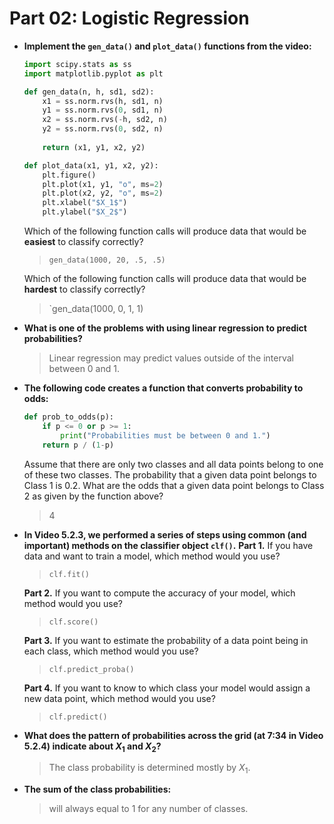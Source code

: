 # Part 02: Logistic Regression

- **Implement the `gen_data()` and `plot_data()` functions from the video:**
	```python
	import scipy.stats as ss
	import matplotlib.pyplot as plt
	
	def gen_data(n, h, sd1, sd2):
		x1 = ss.norm.rvs(h, sd1, n)
		y1 = ss.norm.rvs(0, sd1, n)
		x2 = ss.norm.rvs(-h, sd2, n)
		y2 = ss.norm.rvs(0, sd2, n)
		
		return (x1, y1, x2, y2)
	
	def plot_data(x1, y1, x2, y2):
		plt.figure()
		plt.plot(x1, y1, "o", ms=2)
		plt.plot(x2, y2, "o", ms=2)
		plt.xlabel("$X_1$")
		plt.ylabel("$X_2$")
	```
	Which of the following function calls will produce data that would be **easiest** to classify correctly?
	> `gen_data(1000, 20, .5, .5)`
	
	Which of the following function calls will produce data that would be **hardest** to classify correctly?
	> `gen_data(1000, 0, 1, 1)

- **What is one of the problems with using linear regression to predict probabilities?**
	> Linear regression may predict values outside of the interval between 0 and 1.

- **The following code creates a function that converts probability to odds:**
	```python
	def prob_to_odds(p):
		if p <= 0 or p >= 1:
			print("Probabilities must be between 0 and 1.")
		return p / (1-p)
	```
	Assume that there are only two classes and all data points belong to one of these two classes. The probability that a given data point belongs to Class 1 is 0.2.
	What are the odds that a given data point belongs to Class 2 as given by the function above?
	> 4

- **In Video 5.2.3, we performed a series of steps using common (and important) methods on the classifier object `clf()`.**
	**Part 1.** If you have data and want to train a model, which method would you use?
	> `clf.fit()`

	**Part 2.** If you want to compute the accuracy of your model, which method would you use?
	> `clf.score()`

	**Part 3.** If you want to estimate the probability of a data point being in each class, which method would you use?
	> `clf.predict_proba()`
	
	**Part 4.** If you want to know to which class your model would assign a new data point, which method would you use?
	> `clf.predict()`

- **What does the pattern of probabilities across the grid (at 7:34 in Video 5.2.4) indicate about $X_1$ and $X_2$?**
	> The class probability is determined mostly by $X_1$.

+ **The sum of the class probabilities:**
	> will always equal to 1 for any number of classes.